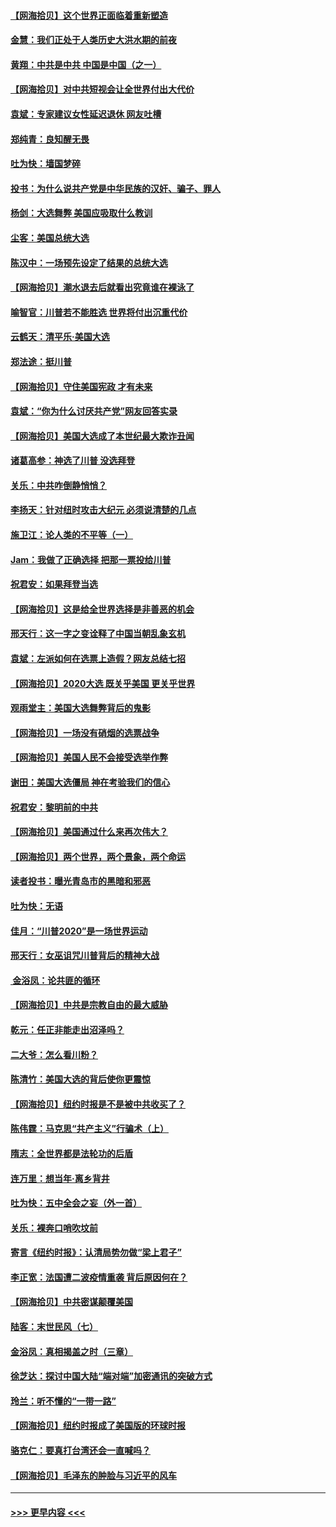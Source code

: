 #### [【网海拾贝】这个世界正面临着重新塑造](../pages/nsc993/n12548326.md?t=11141102) 
#### [金慧：我们正处于人类历史大洪水期的前夜](../pages/nsc993/n12547914.md?t=11141102) 
#### [黄翔：中共是中共 中国是中国（之一）](../pages/nsc993/n12547576.md?t=11141102) 
#### [【网海拾贝】对中共短视会让全世界付出大代价](../pages/nsc993/n12546043.md?t=11141102) 
#### [袁斌：专家建议女性延迟退休 网友吐槽](../pages/nsc993/n12545424.md?t=11141102) 
#### [郑纯青：良知醒无畏](../pages/nsc993/n12545394.md?t=11141102) 
#### [吐为快：墙国梦碎](../pages/nsc993/n12545309.md?t=11141102) 
#### [投书：为什么说共产党是中华民族的汉奸、骗子、罪人](../pages/nsc993/n12545089.md?t=11141102) 
#### [杨剑：大选舞弊 美国应吸取什么教训](../pages/nsc993/n12543937.md?t=11141102) 
#### [尘客：美国总统大选](../pages/nsc993/n12543828.md?t=11141102) 
#### [陈汉中：一场预先设定了结果的总统大选](../pages/nsc993/n12543564.md?t=11141102) 
#### [【网海拾贝】潮水退去后就看出究竟谁在裸泳了](../pages/nsc993/n12543321.md?t=11141102) 
#### [喻智官：川普若不能胜选 世界将付出沉重代价](../pages/nsc993/n12541352.md?t=11141102) 
#### [云鹤天：清平乐‧美国大选](../pages/nsc993/n12540916.md?t=11141102) 
#### [郑法途：挺川普](../pages/nsc993/n12540898.md?t=11141102) 
#### [【网海拾贝】守住美国宪政 才有未来](../pages/nsc993/n12540423.md?t=11141102) 
#### [袁斌：“你为什么讨厌共产党”网友回答实录](../pages/nsc993/n12540208.md?t=11141102) 
#### [【网海拾贝】美国大选成了本世纪最大欺诈丑闻](../pages/nsc993/n12538029.md?t=11141102) 
#### [诸葛高参：神选了川普 没选拜登](../pages/nsc993/n12537664.md?t=11141102) 
#### [关乐：中共咋倒静悄悄？](../pages/nsc993/n12537615.md?t=11141102) 
#### [李扬天：针对纽时攻击大纪元 必须说清楚的几点](../pages/nsc993/n12536001.md?t=11141102) 
#### [施卫江：论人类的不平等（一）](../pages/nsc993/n12535700.md?t=11141102) 
#### [Jam：我做了正确选择 把那一票投给川普](../pages/nsc993/n12535743.md?t=11141102) 
#### [祝君安：如果拜登当选](../pages/nsc993/n12535726.md?t=11141102) 
#### [【网海拾贝】这是给全世界选择是非善恶的机会](../pages/nsc993/n12535061.md?t=11141102) 
#### [邢天行：这一字之变诠释了中国当朝乱象玄机](../pages/nsc993/n12533446.md?t=11141102) 
#### [袁斌：左派如何在选票上造假？网友总结七招](../pages/nsc993/n12533180.md?t=11141102) 
#### [【网海拾贝】2020大选 既关乎美国 更关乎世界](../pages/nsc993/n12533161.md?t=11141102) 
#### [观雨堂主：美国大选舞弊背后的鬼影](../pages/nsc993/n12533153.md?t=11141102) 
#### [【网海拾贝】一场没有硝烟的选票战争](../pages/nsc993/n12531883.md?t=11141102) 
#### [【网海拾贝】美国人民不会接受选举作弊](../pages/nsc993/n12528850.md?t=11141102) 
#### [谢田：美国大选僵局 神在考验我们的信心](../pages/nsc993/n12527932.md?t=11141102) 
#### [祝君安：黎明前的中共](../pages/nsc993/n12524071.md?t=11141102) 
#### [【网海拾贝】美国通过什么来再次伟大？](../pages/nsc993/n12523844.md?t=11141102) 
#### [【网海拾贝】两个世界，两个景象，两个命运](../pages/nsc993/n12521419.md?t=11141102) 
#### [读者投书：曝光青岛市的黑暗和邪恶](../pages/nsc993/n12520988.md?t=11141102) 
#### [吐为快：无语](../pages/nsc993/n12518588.md?t=11141102) 
#### [佳月：“川普2020”是一场世界运动](../pages/nsc993/n12518581.md?t=11141102) 
#### [邢天行：女巫诅咒川普背后的精神大战](../pages/nsc993/n12517257.md?t=11141102) 
#### [ 金浴凤：论共匪的循环](../pages/nsc993/n12517133.md?t=11141102) 
#### [【网海拾贝】中共是宗教自由的最大威胁](../pages/nsc993/n12516879.md?t=11141102) 
#### [乾元：任正非能走出沼泽吗？](../pages/nsc993/n12515831.md?t=11141102) 
#### [二大爷：怎么看川粉？](../pages/nsc993/n12515820.md?t=11141102) 
#### [陈清竹：美国大选的背后使你更震惊](../pages/nsc993/n12515589.md?t=11141102) 
#### [【网海拾贝】纽约时报是不是被中共收买了？](../pages/nsc993/n12515122.md?t=11141102) 
#### [陈伟霆：马克思“共产主义”行骗术（上）](../pages/nsc993/n12510217.md?t=11141102) 
#### [隋志：全世界都是法轮功的后盾](../pages/nsc993/n12510636.md?t=11141102) 
#### [连万里：想当年‧离乡背井](../pages/nsc993/n12510623.md?t=11141102) 
#### [吐为快：五中全会之妄（外一首）](../pages/nsc993/n12510470.md?t=11141102) 
#### [关乐：裸奔口哨吹坟前](../pages/nsc993/n12510403.md?t=11141102) 
#### [寄言《纽约时报》：认清局势勿做“梁上君子”](../pages/nsc993/n12510042.md?t=11141102) 
#### [李正宽：法国遭二波疫情重袭 背后原因何在？](../pages/nsc993/n12509971.md?t=11141102) 
#### [【网海拾贝】中共密谋颠覆美国](../pages/nsc993/n12509816.md?t=11141102) 
#### [陆客：末世民风（七）](../pages/nsc993/n12507822.md?t=11141102) 
#### [金浴凤：真相揭盖之时（三章）](../pages/nsc993/n12507804.md?t=11141102) 
#### [徐芝达：探讨中国大陆“端对端”加密通讯的突破方式](../pages/nsc993/n12507682.md?t=11141102) 
#### [玲兰：听不懂的“一带一路”](../pages/nsc993/n12507669.md?t=11141102) 
#### [【网海拾贝】纽约时报成了美国版的环球时报](../pages/nsc993/n12507053.md?t=11141102) 
#### [骆克仁：要真打台湾还会一直喊吗？](../pages/nsc993/n12506843.md?t=11141102) 
#### [【网海拾贝】毛泽东的肿脸与习近平的风车](../pages/nsc993/n12504537.md?t=11141102) 

----
#### [ >>> 更早内容 <<< ](../indexes/nsc993-earlier.md)
